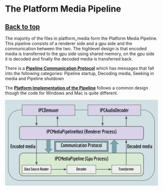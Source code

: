 # The Platform Media Pipeline

## [**Back to top**](../README.md)

The majority of the files in platform_media form the Platform Media Pipeline. This pipeline consists of a renderer side and a gpu side and the communication between the two. The highlevel design is that encoded media is transferred to the gpu side using shared memory, on the gpu side it is decoded and finally the decoded media is transferred back.

There is a [**Pipeline Communication Protocol**][1] which has messages that fall into the following categories: Pipeline startup, Decoding media, Seeking in media and Pipeline shutdown

The [**Platform Implementation of the Pipeline**][2] follows a common design though the code for Windows and Mac is quite different.

![Pipeline High Level Overview](images/platform_pipeline.svg)

[1]: pipeline_protocol.md
[2]: pipeline_impl.md